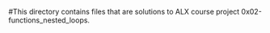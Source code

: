 #This directory contains files that are solutions to ALX course project 0x02-functions_nested_loops.

